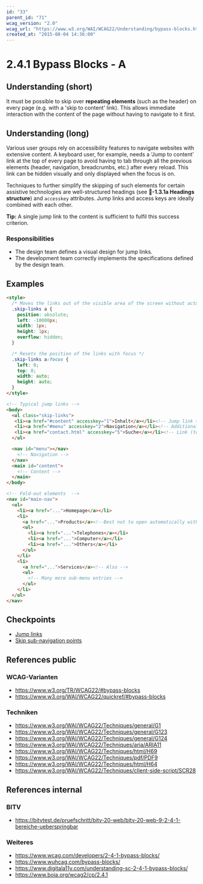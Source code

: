 ```yaml
---
id: "33"
parent_id: "71"
wcag_version: "2.0"
wcag_url: "https://www.w3.org/WAI/WCAG22/Understanding/bypass-blocks.html"
created_at: "2015-08-04 14:36:00"
---
```


# 2.4.1 Bypass Blocks - A

## Understanding (short)

It must be possible to skip over **repeating elements** (such as the header) on every page (e.g. with a 'skip to content' link). This allows immediate interaction with the content of the page without having to navigate to it first.

## Understanding (long)

Various user groups rely on accessibility features to navigate websites with extensive content. A keyboard user, for example, needs a ‘Jump to content’ link at the top of every page to avoid having to tab through all the previous elements (header, navigation, breadcrumbs, etc.) after every reload. This link can be hidden visually and only displayed when the focus is on.

Techniques to further simplify the skipping of such elements for certain assistive technologies are well-structured headings (see **📜-1.3.1a Headings structure**) and `accesskey` attributes. Jump links and access keys are ideally combined with each other.

**Tip:** A single jump link to the content is sufficient to fulfil this success criterion.

### Responsibilities

- The design team defines a visual design for jump links.
- The development team correctly implements the specifications defined by the design team.

## Examples

```html
<style>
  /* Moves the links out of the visible area of the screen without actually removing them  */
  .skip-links a {
    position: absolute;
    left: -10000px;
    width: 1px;
    height: 1px;
    overflow: hidden;
  }

  /* Resets the position of the links with focus */
  .skip-links a:focus {
    left: 0;
    top: 0;
    width: auto;
    height: auto;
  }
</style>

<!-- Typical jump links -->
<body>
  <ul class="skip-links">
   <li><a href="#content" accesskey="1">Inhalt</a></li><!-- Jump link to content-->
   <li><a href="#menu" accesskey="2">Navigation</a></li><!-- Additional jump link (within the page, optional) -->
   <li><a href="contact.html" accesskey="5">Suche</a></li><!-- Link (to your own page, optional)-->
  </ul>

  <nav id="menu"></nav>
    <!-- Navigation -->
  </nav>
  <main id="content">
    <!-- Content -->
  </main>
</body>

<!-- Fold-out elements  -->
<nav id="main-nav">
  <ul>
    <li><a href="...">Homepage</a></li>
    <li>
      <a href="...">Products</a><!--Best not to open automatically with focus! -->
      <ul>
        <li><a href="...">Telephones</a></li>
        <li><a href="...">Computer</a></li>
        <li><a href="...">Others</a></li>
      </ul>
    </li>
    <li>
      <a href="...">Services</a><!-- Also -->
      <ul>
        <!-- Many more sub-menu entries -->
      </ul>
    </li>
  </ul>
</nav>
```

## Checkpoints

- [Jump links](jump-links)
- [Skip sub-navigation points](skip-sub-navigation-points)

## References public

### WCAG-Varianten
- <https://www.w3.org/TR/WCAG22/#bypass-blocks>
- <https://www.w3.org/WAI/WCAG22/quickref/#bypass-blocks>

### Techniken
- <https://www.w3.org/WAI/WCAG22/Techniques/general/G1>
- <https://www.w3.org/WAI/WCAG22/Techniques/general/G123>
- <https://www.w3.org/WAI/WCAG22/Techniques/general/G124>
- <https://www.w3.org/WAI/WCAG22/Techniques/aria/ARIA11>
- <https://www.w3.org/WAI/WCAG22/Techniques/html/H69>
- <https://www.w3.org/WAI/WCAG22/Techniques/pdf/PDF9>
- <https://www.w3.org/WAI/WCAG22/Techniques/html/H64>
- <https://www.w3.org/WAI/WCAG22/Techniques/client-side-script/SCR28>

## References internal

### BITV
- <https://bitvtest.de/pruefschritt/bitv-20-web/bitv-20-web-9-2-4-1-bereiche-ueberspringbar>

### Weiteres
- <https://www.wcag.com/developers/2-4-1-bypass-blocks/>
- <https://www.wuhcag.com/bypass-blocks/>
- <https://www.digitala11y.com/understanding-sc-2-4-1-bypass-blocks/>
- <https://www.boia.org/wcag2/cp/2.4.1>